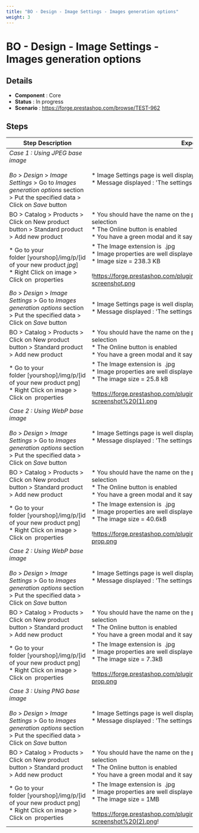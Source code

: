 ```yaml
---
title: "BO - Design - Image Settings - Images generation options"
weight: 3
---
```


# BO - Design - Image Settings - Images generation options
## Details
* **Component** : Core
* **Status** : In progress
* **Scenario** : https://forge.prestashop.com/browse/TEST-962

## Steps
| Step Description | Expected result |
| ----- | ----- |
| *Case 1 : Using JPEG base image*<br><br>*Bo* > *Design* > *Image Settings* > Go to *Images generation options* section > Put the specified data > Click on *Save* button | * Image Settings page is well displayed<br> * Message displayed : 'The settings have been successfully updated.' |
| BO > Catalog > Products > Click on New product button > Standard product > Add new product | * You should have the name on the product name and an image on the image selection <br> * The Online button is enabled<br> * You have a green modal and it say : "Successful update" |
| * Go to your folder [yourshop]/img/p/[id of your new product *jpg*]<br> * Right Click on image > Click on  properties | * The Image extension is  .jpg<br> * Image properties are well displayed <br> * Image size = 238.3 KB<br><br>!https://forge.prestashop.com/plugins/servlet/raven/attachment/1395/Desktop-screenshot.png|width=543,height=390! |
| *Bo* > *Design* > *Image Settings* > Go to *Images generation options* section > Put the specified data > Click on *Save* button | * Image Settings page is well displayed<br> * Message displayed : 'The settings have been successfully updated.' |
| BO > Catalog > Products > Click on New product button > Standard product > Add new product | * You should have the name on the product name and an image on the image selection <br> * The Online button is enabled<br> * You have a green modal and it say : "Successful update" |
| * Go to your folder [yourshop]/img/p/[id of your new product png]<br> * Right Click on image > Click on  properties | * The Image extension is  .jpg<br> * Image properties are well displayed <br> * The image size = 25.8 kB<br><br>!https://forge.prestashop.com/plugins/servlet/raven/attachment/1398/Desktop-screenshot%20(1).png|width=575,height=268! |
| *Case 2 : Using WebP base image*<br><br>*Bo* > *Design* > *Image Settings* > Go to *Images generation options* section > Put the specified data > Click on *Save* button | * Image Settings page is well displayed<br> * Message displayed : 'The settings have been successfully updated.' |
| BO > Catalog > Products > Click on New product button > Standard product > Add new product | * You should have the name on the product name and an image on the image selection <br> * The Online button is enabled<br> * You have a green modal and it say : "Successful update" |
| * Go to your folder [yourshop]/img/p/[id of your new product png]<br> * Right Click on image > Click on  properties | * The Image extension is  .jpg<br> * Image properties are well displayed <br> * The image size = 40.6kB<br><br>!https://forge.prestashop.com/plugins/servlet/raven/attachment/1405/webP-prop.png|width=598,height=259! |
| *Case 2 : Using WebP base image*<br><br>*Bo* > *Design* > *Image Settings* > Go to *Images generation options* section > Put the specified data > Click on *Save* button | * Image Settings page is well displayed<br> * Message displayed : 'The settings have been successfully updated.' |
| BO > Catalog > Products > Click on New product button > Standard product > Add new product | * You should have the name on the product name and an image on the image selection <br> * The Online button is enabled<br> * You have a green modal and it say : "Successful update" |
| * Go to your folder [yourshop]/img/p/[id of your new product png]<br> * Right Click on image > Click on  properties | * The Image extension is  .jpg<br> * Image properties are well displayed <br> * The image size = 7.3kB<br><br>!https://forge.prestashop.com/plugins/servlet/raven/attachment/1410/webP2-prop.png|width=548,height=250! |
| *Case 3 : Using PNG base image*<br><br>*Bo* > *Design* > *Image Settings* > Go to *Images generation options* section > Put the specified data > Click on *Save* button | * Image Settings page is well displayed<br> * Message displayed : 'The settings have been successfully updated.' |
| BO > Catalog > Products > Click on New product button > Standard product > Add new product | * You should have the name on the product name and an image on the image selection <br> * The Online button is enabled<br> * You have a green modal and it say : "Successful update" |
| * Go to your folder [yourshop]/img/p/[id of your new product png]<br> * Right Click on image > Click on  properties | * The Image extension is  .jpg<br> * Image properties are well displayed <br> * The image size = 1MB<br><br>!https://forge.prestashop.com/plugins/servlet/raven/attachment/1414/Desktop-screenshot%20(2).png! |
